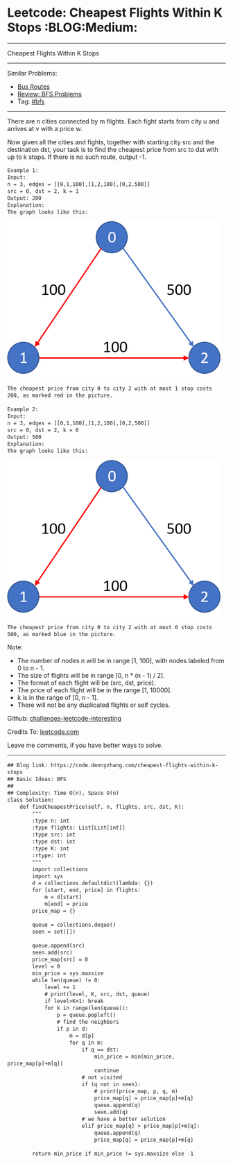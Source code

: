 # Leetcode: Cheapest Flights Within K Stops     :BLOG:Medium:


---

Cheapest Flights Within K Stops  

---

Similar Problems:  
-   [Bus Routes](https://code.dennyzhang.com/bus-routes)
-   [Review: BFS Problems](https://code.dennyzhang.com/review-bfs)
-   Tag: [#bfs](https://code.dennyzhang.com/tag/bfs)

---

There are n cities connected by m flights. Each fight starts from city u and arrives at v with a price w.  

Now given all the cities and fights, together with starting city src and the destination dst, your task is to find the cheapest price from src to dst with up to k stops. If there is no such route, output -1.  

    Example 1:
    Input: 
    n = 3, edges = [[0,1,100],[1,2,100],[0,2,500]]
    src = 0, dst = 2, k = 1
    Output: 200
    Explanation: 
    The graph looks like this:

![img](//raw.githubusercontent.com/DennyZhang/images/master/code/cheapest-flights-within-k-stops1.png)  

    The cheapest price from city 0 to city 2 with at most 1 stop costs 200, as marked red in the picture.

    Example 2:
    Input: 
    n = 3, edges = [[0,1,100],[1,2,100],[0,2,500]]
    src = 0, dst = 2, k = 0
    Output: 500
    Explanation: 
    The graph looks like this:

![img](//raw.githubusercontent.com/DennyZhang/images/master/code/cheapest-flights-within-k-stops2.png)  

    The cheapest price from city 0 to city 2 with at most 0 stop costs 500, as marked blue in the picture.

Note:  

-   The number of nodes n will be in range [1, 100], with nodes labeled from 0 to n - 1.
-   The size of flights will be in range [0, n \* (n - 1) / 2].
-   The format of each flight will be (src, dst, price).
-   The price of each flight will be in the range [1, 10000].
-   k is in the range of [0, n - 1].
-   There will not be any duplicated flights or self cycles.

Github: [challenges-leetcode-interesting](https://github.com/DennyZhang/challenges-leetcode-interesting/tree/master/problems/cheapest-flights-within-k-stops)  

Credits To: [leetcode.com](https://leetcode.com/problems/cheapest-flights-within-k-stops/description/)  

Leave me comments, if you have better ways to solve.  

---

    ## Blog link: https://code.dennyzhang.com/cheapest-flights-within-k-stops
    ## Basic Ideas: BFS
    ##
    ## Complexity: Time O(n), Space O(n)
    class Solution:
        def findCheapestPrice(self, n, flights, src, dst, K):
            """
            :type n: int
            :type flights: List[List[int]]
            :type src: int
            :type dst: int
            :type K: int
            :rtype: int
            """
            import collections
            import sys
            d = collections.defaultdict(lambda: {})
            for [start, end, price] in flights:
                m = d[start]
                m[end] = price
            price_map = {}
    
            queue = collections.deque()
            seen = set([])
    
            queue.append(src)
            seen.add(src)
            price_map[src] = 0
            level = 0
            min_price = sys.maxsize
            while len(queue) != 0:
                level += 1
                # print(level, K, src, dst, queue)
                if level>K+1: break
                for k in range(len(queue)):
                    p = queue.popleft()
                    # find the neighbors
                    if p in d:
                        m = d[p]
                        for q in m:
                            if q == dst:
                                min_price = min(min_price, price_map[p]+m[q])
                                continue
                            # not visited
                            if (q not in seen):
                                # print(price_map, p, q, m)
                                price_map[q] = price_map[p]+m[q]
                                queue.append(q)
                                seen.add(q)
                            # we have a better solution
                            elif price_map[q] > price_map[p]+m[q]:
                                queue.append(q)
                                price_map[q] = price_map[p]+m[q]
    
            return min_price if min_price != sys.maxsize else -1